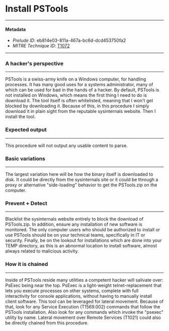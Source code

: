 
# Install PSTools

---

#### Metadata

- *Prelude ID*: eb814e03-811a-467a-bc6d-dcd453750fa2
- *MITRE Technique ID*: [T1072](https://attack.mitre.org/techniques/T1072)

---

### A hacker's perspective

---

PSTools is a swiss-army knife on a Windows computer, for handling processes. It has many good uses for a systems administrator, many of which can be used for bad in the hands of a hacker. By default, PSTools is not installed on Windows, which means the first thing I need to do is download it. The tool itself is often whitelisted, meaning that I won't get blocked by downloading it. Because of this, in this procedure I simply download it in plain sight from the reputable sysinternals website. Then I install the tool. 

### Expected output

---

This procedure will not output any usable content to parse. 

### Basic variations

---

The largest variation here will be how the binary itself is downloaded to disk. It could be directly from the sysinternals site or it could be through a proxy or alternative "side-loading" behavior to get the PSTools.zip on the computer. 

### Prevent + Detect

---

Blacklist the sysinternals website entirely to block the download of PSTools.zip. In addition, ensure any installation of new software is monitored. The only computer users who should be authorized to install or use PSTools should be on your technical teams, specifically in IT or security. Finally, be on the lookout for installations which are done into your TEMP directory, as this is an abnormal location to install software, almost always related to malicious activity. 

### How it is chained

---

Inside of PSTools reside many utilities a competent hacker will salivate over: PsExec being near the top. PsExec is a light-weight telnet-replacement that lets you execute processes on other systems, complete with full interactivity for console applications, without having to manually install client software. This tool can be leveraged for lateral movement. Because of that, look for any Service Execution (T1569.002) commands that follow the PSTools installation. Also look for any commands which invoke the "psexec" utility by name. Lateral movement over Remote Services (T1021) could also be directly chained from this procedure. 
